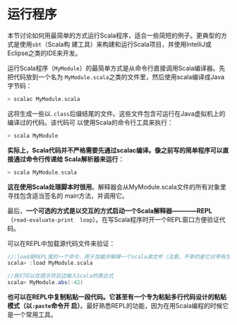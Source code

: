 运行程序
================================================================================
本节讨论如何用最简单的方式运行Scala程序，适合一些简短的例子。更典型的方式是使用`sbt`（Scala构
建工具）来构建和运行Scala项目，并使用IntelliJ或Eclipse之类的IDE来开发。

运行Scala程序（`MyModule`）的最简单方式是从命令行直接调用Scala编译器。先把代码放到一个名为
`MyModule.scala`之类的文件里，然后使用scala编译成Java字节码：
```scala
> scalac MyModule.scala
```
这将生成一些以`.class`后缀结尾的文件。这些文件包含可运行在Java虚拟机上的编译过的代码。该代码可
以使用Scala的命令行工具来执行：
```scala
> scala MyModule
```
**实际上，Scala代码并不严格需要先通过scalac编译。像之前写的简单程序可以直接通过命令行传递给
Scala解析器来运行**：
```scala
> scala MyModule.scala
```
**这在使用Scala处理脚本时很用**。解释器会从MyModule.scala文件的所有对象里寻找包含适当签名的
main方法，并调用它。

最后，**一个可选的方式是以交互的方式启动一个Scala解释器————REPL**（`read-evaluate-print 
loop`）。在写Scala程序时开一个REPL窗口方便验证代码。

可以在REPL中加载源代码文件来验证：
```scala
//:load是REPL里的一个命令，用于加载并解释一个scala源文件（注意，不幸的是它对带有包名的scala文件不能运行）
scala> :load MyModule.scala

//我们可以在提示符后边输入Scala的表达式
scala> MyModule.abs(-42)
```
**也可以在REPL中复制粘贴一段代码。它甚至有一个专为粘贴多行代码设计的粘贴模式（以`:paste`命令开
启）**。最好熟悉REPL的功能，因为在用Scala编程的时候它是一个常用工具。



